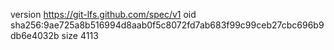 version https://git-lfs.github.com/spec/v1
oid sha256:9ae725a8b516994d8aab0f5c8072fd7ab683f99c99ceb27cbc696b9db6e4032b
size 4113
